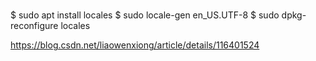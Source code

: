 # 

$ sudo apt install locales
$ sudo locale-gen en_US.UTF-8
$ sudo dpkg-reconfigure locales


https://blog.csdn.net/liaowenxiong/article/details/116401524

